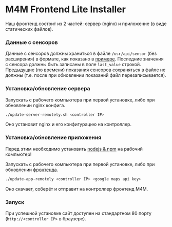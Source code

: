 # M4M Frontend Lite Installer
Наш фронтенд состоит из 2 частей: сервер (nginx) и приложение (в виде статических файлов).

### Данные с сенсоров
Данные с сенсоров должны храниться в файле `/usr/api/sensor` (без расширения) в формате, как показано в [примере](sensor.example). Последние значения с сенсора должны быть записаны в поле `last_value` строкой. Предыдущие (по времени) показания сенсоров сохраняться в файле не должны (т.е. после при обновлении показаний файл перезаписывается).

### Установка/обновление сервера
Запускать с рабочего компьютера при первой установке, либо при обновлении nginx конфига.

```bash
./update-server-remotely.sh <controller IP>
``` 

Оно установит nginx и его конфигурацию на контроллер.

### Установка/обновление приложения
Перед этим необходимо установить [nodejs & npm](https://nodejs.org) на рабочий компьютер!

Запускать с рабочего компьютера при первой установке, либо при обновлении [фронтенда](https://github.com/m4mcontroller/frontend).

```bash
./update-app-remotely <controller IP> <google maps api key>
```

Оно скачает, соберёт и отправит на контроллер фронтенд M4M.

### Запуск
При успешной установке сайт доступен на стандартном 80 порту (`http://<controller IP>` в браузере).
